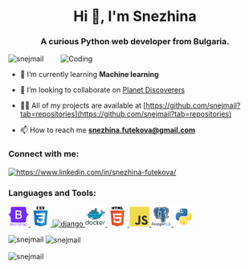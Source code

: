 <h1 align="center">Hi 👋, I'm Snezhina</h1>
<h3 align="center">A curious Python web developer from Bulgaria.</h3>
<img align="right" alt="Coding" width="400" src="https://user-images.githubusercontent.com/74038190/236119160-976a0405-caa7-470c-9356-16d43402ea0a.gif">

<p align="left"> <img src="https://komarev.com/ghpvc/?username=snejmail&label=Profile%20views&color=0e75b6&style=flat" alt="snejmail" /> </p>

- 🌱 I’m currently learning **Machine learning**

- 👯 I’m looking to collaborate on [Planet Discoverers](https://github.com/snejmail/Planet-Discoverers)

- 👨‍💻 All of my projects are available at [https://github.com/snejmail?tab=repositories](https://github.com/snejmail?tab=repositories)

- 📫 How to reach me **snezhina.futekova@gmail.com**

<h3 align="left">Connect with me:</h3>
<p align="left">
<a href="https://linkedin.com/in/https://www.linkedin.com/in/snezhina-futekova/" target="blank"><img align="center" src="https://raw.githubusercontent.com/rahuldkjain/github-profile-readme-generator/master/src/images/icons/Social/linked-in-alt.svg" alt="https://www.linkedin.com/in/snezhina-futekova/" height="30" width="40" /></a>
</p>

<h3 align="left">Languages and Tools:</h3>
<p align="left"> <a href="https://getbootstrap.com" target="_blank" rel="noreferrer"> <img src="https://raw.githubusercontent.com/devicons/devicon/master/icons/bootstrap/bootstrap-plain-wordmark.svg" alt="bootstrap" width="40" height="40"/> </a> <a href="https://www.w3schools.com/css/" target="_blank" rel="noreferrer"> <img src="https://raw.githubusercontent.com/devicons/devicon/master/icons/css3/css3-original-wordmark.svg" alt="css3" width="40" height="40"/> </a> <a href="https://www.djangoproject.com/" target="_blank" rel="noreferrer"> <img src="https://cdn.worldvectorlogo.com/logos/django.svg" alt="django" width="40" height="40"/> </a> <a href="https://www.docker.com/" target="_blank" rel="noreferrer"> <img src="https://raw.githubusercontent.com/devicons/devicon/master/icons/docker/docker-original-wordmark.svg" alt="docker" width="40" height="40"/> </a> <a href="https://www.w3.org/html/" target="_blank" rel="noreferrer"> <img src="https://raw.githubusercontent.com/devicons/devicon/master/icons/html5/html5-original-wordmark.svg" alt="html5" width="40" height="40"/> </a> <a href="https://developer.mozilla.org/en-US/docs/Web/JavaScript" target="_blank" rel="noreferrer"> <img src="https://raw.githubusercontent.com/devicons/devicon/master/icons/javascript/javascript-original.svg" alt="javascript" width="40" height="40"/> </a> <a href="https://www.postgresql.org" target="_blank" rel="noreferrer"> <img src="https://raw.githubusercontent.com/devicons/devicon/master/icons/postgresql/postgresql-original-wordmark.svg" alt="postgresql" width="40" height="40"/> </a> <a href="https://www.python.org" target="_blank" rel="noreferrer"> <img src="https://raw.githubusercontent.com/devicons/devicon/master/icons/python/python-original.svg" alt="python" width="40" height="40"/> </a> </p>

<p><img align="left" src="https://github-readme-stats.vercel.app/api/top-langs?username=snejmail&show_icons=true&locale=en&layout=compact" alt="snejmail" /></p>

<p>&nbsp;<img align="center" src="https://github-readme-stats.vercel.app/api?username=snejmail&show_icons=true&locale=en" alt="snejmail" /></p>

<p><img align="center" src="https://github-readme-streak-stats.herokuapp.com/?user=snejmail&" alt="snejmail" /></p>
